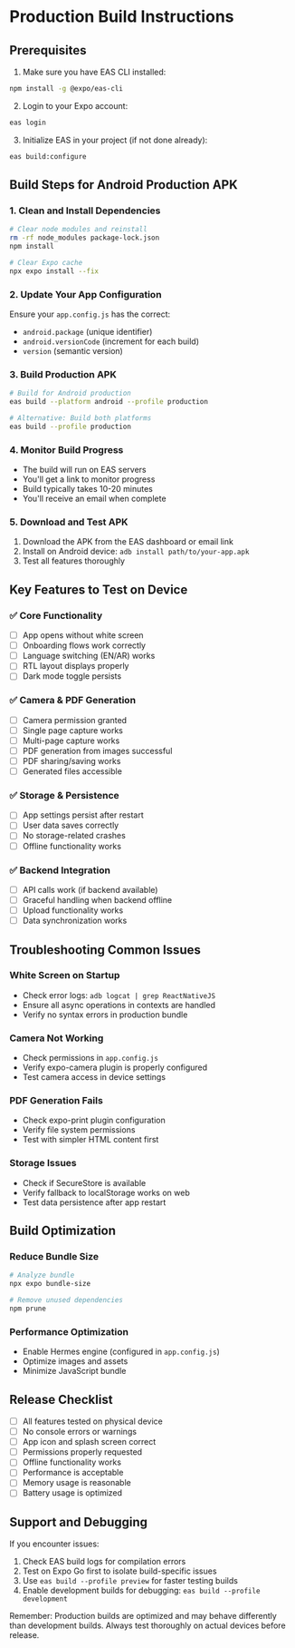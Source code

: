 
# Production Build Instructions

## Prerequisites

1. Make sure you have EAS CLI installed:
```bash
npm install -g @expo/eas-cli
```

2. Login to your Expo account:
```bash
eas login
```

3. Initialize EAS in your project (if not done already):
```bash
eas build:configure
```

## Build Steps for Android Production APK

### 1. Clean and Install Dependencies
```bash
# Clear node modules and reinstall
rm -rf node_modules package-lock.json
npm install

# Clear Expo cache
npx expo install --fix
```

### 2. Update Your App Configuration
Ensure your `app.config.js` has the correct:
- `android.package` (unique identifier)
- `android.versionCode` (increment for each build)
- `version` (semantic version)

### 3. Build Production APK
```bash
# Build for Android production
eas build --platform android --profile production

# Alternative: Build both platforms
eas build --profile production
```

### 4. Monitor Build Progress
- The build will run on EAS servers
- You'll get a link to monitor progress
- Build typically takes 10-20 minutes
- You'll receive an email when complete

### 5. Download and Test APK
1. Download the APK from the EAS dashboard or email link
2. Install on Android device: `adb install path/to/your-app.apk`
3. Test all features thoroughly

## Key Features to Test on Device

### ✅ Core Functionality
- [ ] App opens without white screen
- [ ] Onboarding flows work correctly
- [ ] Language switching (EN/AR) works
- [ ] RTL layout displays properly
- [ ] Dark mode toggle persists

### ✅ Camera & PDF Generation
- [ ] Camera permission granted
- [ ] Single page capture works
- [ ] Multi-page capture works
- [ ] PDF generation from images successful
- [ ] PDF sharing/saving works
- [ ] Generated files accessible

### ✅ Storage & Persistence
- [ ] App settings persist after restart
- [ ] User data saves correctly
- [ ] No storage-related crashes
- [ ] Offline functionality works

### ✅ Backend Integration
- [ ] API calls work (if backend available)
- [ ] Graceful handling when backend offline
- [ ] Upload functionality works
- [ ] Data synchronization works

## Troubleshooting Common Issues

### White Screen on Startup
- Check error logs: `adb logcat | grep ReactNativeJS`
- Ensure all async operations in contexts are handled
- Verify no syntax errors in production bundle

### Camera Not Working
- Check permissions in `app.config.js`
- Verify expo-camera plugin is properly configured
- Test camera access in device settings

### PDF Generation Fails
- Check expo-print plugin configuration
- Verify file system permissions
- Test with simpler HTML content first

### Storage Issues
- Check if SecureStore is available
- Verify fallback to localStorage works on web
- Test data persistence after app restart

## Build Optimization

### Reduce Bundle Size
```bash
# Analyze bundle
npx expo bundle-size

# Remove unused dependencies
npm prune
```

### Performance Optimization
- Enable Hermes engine (configured in `app.config.js`)
- Optimize images and assets
- Minimize JavaScript bundle

## Release Checklist

- [ ] All features tested on physical device
- [ ] No console errors or warnings
- [ ] App icon and splash screen correct
- [ ] Permissions properly requested
- [ ] Offline functionality works
- [ ] Performance is acceptable
- [ ] Memory usage is reasonable
- [ ] Battery usage is optimized

## Support and Debugging

If you encounter issues:

1. Check EAS build logs for compilation errors
2. Test on Expo Go first to isolate build-specific issues
3. Use `eas build --profile preview` for faster testing builds
4. Enable development builds for debugging: `eas build --profile development`

Remember: Production builds are optimized and may behave differently than development builds. Always test thoroughly on actual devices before release.
